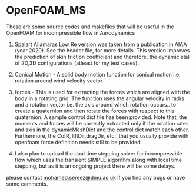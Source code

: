 # OpenFOAM_MS
These are some source codes and makefiles that will be useful in the OpenFOAM for incompressible flow in Aerodynamics

1) Spalart Allamaras Low Re version was taken from a publication in AIAA (year 2020). See the header file, for more details. This version
improves the prediction of skin friction coefficient and therefore, the dynamic stall of 2D,3D configurations (atleast for my test cases).

2) Conical Motion - A solid body motion function for conical motion i.e. rotation around wind velocity vector

3) forces - This is used for extracting the forces which are aligned with the body in a rotating grid. The function uses the angular velocity in rad/s and 
a rotation vector i.e. the axis around which rotation occurs.. to create a quaternion and then rotate the forces with respect to this quaternion. A sample control dict file has been provided. Note that, the moments and forces will be correctly extracted only if the rotation rates and axis in the dynamicMeshDict and the control dict match each other. Furthermore, the CofR, liftDir,dragDir, etc.. that you usually provide with openfoam force definition needs still to be provided. 

4) I also plan to upload the dual time stepping solver for incompressible flow which uses the transient SIMPLE algorithm along with local time stepping, but as it is an ongoing project there will be some delays.

please contact mohamed.sereez@dmu.ac.uk if you find any bugs or have some comments.

